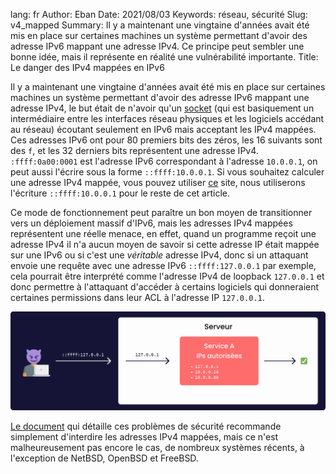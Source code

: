 lang: fr
Author: Eban 
Date: 2021/08/03
Keywords: réseau, sécurité
Slug: v4_mapped
Summary: Il y a maintenant une vingtaine d'années avait été mis en place sur certaines machines un système permettant d'avoir des adresse IPv6 mappant une adresse IPv4. Ce principe peut sembler une bonne idée, mais il représente en réalité une vulnérabilité importante.
Title: Le danger des IPv4 mappées en IPv6

Il y a maintenant une vingtaine d'années avait été mis en place sur certaines machines un système permettant d'avoir des adresse IPv6 mappant une adresse IPv4, le but était de n'avoir qu'un [socket](https://fr.wikipedia.org/wiki/Berkeley_sockets) (qui est basiquement un intermédiaire entre les interfaces réseau physiques et les logiciels accédant au réseau) écoutant seulement en IPv6 mais acceptant les IPv4 mappées. Ces adresses IPv6 ont pour 80 premiers bits des zéros, les 16 suivants sont des `f`, et les 32 derniers bits représentent une adresse IPv4. `:ffff:0a00:0001` est l'adresse IPv6 correspondant à l'adresse `10.0.0.1`, on peut aussi l'écrire sous la forme `::ffff:10.0.0.1`. Si vous souhaitez calculer une adresse IPv4 mappée, vous pouvez utiliser [ce](http://www.gestioip.net/cgi-bin/subnet_calculator.cgi) site, nous utiliserons l'écriture `::ffff:10.0.0.1` pour le reste de cet article.

Ce mode de fonctionnement peut paraître un bon moyen de transitionner vers un déploiement massif d'IPv6, mais les adresses IPv4 mappées représentent une réelle menace, en effet, quand un programme reçoit une adresse IPv4 il n'a aucun moyen de savoir si cette adresse IP était mappée sur une IPv6 ou si c'est une *véritable* adresse IPv4, donc si un attaquant envoie une requête avec une adresse IPv6 `::ffff:127.0.0.1` par exemple, cela pourrait être interprété comme l'adresse IPv4 de loopback `127.0.0.1` et donc permettre à l'attaquant d'accéder à certains logiciels qui donneraient certaines permissions dans leur ACL à l'adresse IP `127.0.0.1`.

![Schéma décrivant une attaque type utilisant une adresse IPv4 mappée](/static/img/v4_mapped/Mapped_v4(2).webp)

[Le document](https://datatracker.ietf.org/doc/html/draft-itojun-v6ops-v4mapped-harmful) qui détaille ces problèmes de sécurité recommande simplement d'interdire les adresses IPv4 mappées, mais ce n'est malheureusement pas encore le cas, de nombreux systèmes récents, à l'exception de NetBSD, OpenBSD et FreeBSD.
